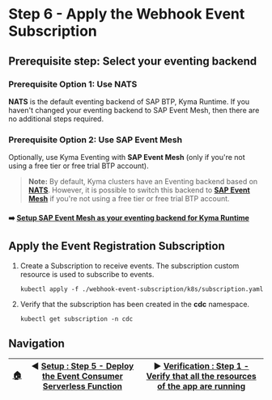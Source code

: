 # Step 6 - Apply the Webhook Event Subscription

## Prerequisite step: Select your eventing backend

### Prerequisite Option 1: Use NATS

**NATS** is the default eventing backend of SAP BTP, Kyma Runtime. If you haven't changed your eventing backend to SAP Event Mesh, then there are no additional steps required.

### Prerequisite Option 2: Use SAP Event Mesh

Optionally, use Kyma Eventing with **SAP Event Mesh** (only if you're not using a free tier or free trial BTP account).

   > **Note:** By default, Kyma clusters have an Eventing backend based on **[NATS](https://nats.io/)**. However, it is possible to switch this backend to **[SAP Event Mesh](https://help.sap.com/viewer/product/SAP_EM/Cloud/en-US)** if you're not using a free tier or free trial BTP account.

#### :arrow_right: [Setup SAP Event Mesh as your eventing backend for Kyma Runtime](optional-step.md)

## Apply the Event Registration Subscription

1. Create a Subscription to receive events. The subscription custom resource is used to subscribe to events.

   ```shell
   kubectl apply -f ./webhook-event-subscription/k8s/subscription.yaml
   ```

2. Verify that the subscription has been created in the **cdc** namespace.

   ```shell
   kubectl get subscription -n cdc
   ```

## Navigation

| [:house:](../../README.md) | :arrow_backward: [Setup : Step 5 - Deploy the Event Consumer Serverless Function](step-5.md) | :arrow_forward: [Verification : Step 1 - Verify that all the resources of the app are running](../verification/step-1.md) |
| -------------------------- | --------------------------------------------------------------------------------- | ---------------------------------------------------------------------------------- |
